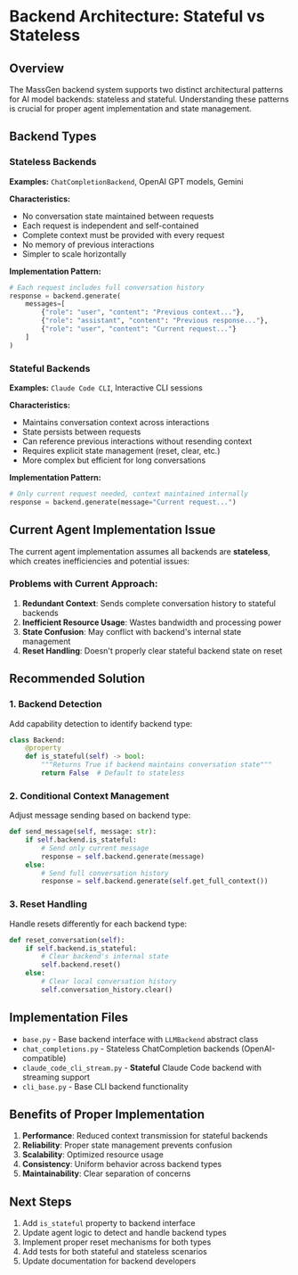 # Backend Architecture: Stateful vs Stateless

## Overview

The MassGen backend system supports two distinct architectural patterns for AI model backends: stateless and stateful. Understanding these patterns is crucial for proper agent implementation and state management.

## Backend Types

### Stateless Backends

**Examples:** `ChatCompletionBackend`, OpenAI GPT models, Gemini

**Characteristics:**
- No conversation state maintained between requests
- Each request is independent and self-contained
- Complete context must be provided with every request
- No memory of previous interactions
- Simpler to scale horizontally

**Implementation Pattern:**
```python
# Each request includes full conversation history
response = backend.generate(
    messages=[
        {"role": "user", "content": "Previous context..."},
        {"role": "assistant", "content": "Previous response..."},
        {"role": "user", "content": "Current request..."}
    ]
)
```

### Stateful Backends

**Examples:** `Claude Code CLI`, Interactive CLI sessions

**Characteristics:**
- Maintains conversation context across interactions
- State persists between requests
- Can reference previous interactions without resending context
- Requires explicit state management (reset, clear, etc.)
- More complex but efficient for long conversations

**Implementation Pattern:**
```python
# Only current request needed, context maintained internally
response = backend.generate(message="Current request...")
```

## Current Agent Implementation Issue

The current agent implementation assumes all backends are **stateless**, which creates inefficiencies and potential issues:

### Problems with Current Approach:
1. **Redundant Context**: Sends complete conversation history to stateful backends
2. **Inefficient Resource Usage**: Wastes bandwidth and processing power
3. **State Confusion**: May conflict with backend's internal state management
4. **Reset Handling**: Doesn't properly clear stateful backend state on reset

## Recommended Solution

### 1. Backend Detection
Add capability detection to identify backend type:

```python
class Backend:
    @property
    def is_stateful(self) -> bool:
        """Returns True if backend maintains conversation state"""
        return False  # Default to stateless
```

### 2. Conditional Context Management
Adjust message sending based on backend type:

```python
def send_message(self, message: str):
    if self.backend.is_stateful:
        # Send only current message
        response = self.backend.generate(message)
    else:
        # Send full conversation history
        response = self.backend.generate(self.get_full_context())
```

### 3. Reset Handling
Handle resets differently for each backend type:

```python
def reset_conversation(self):
    if self.backend.is_stateful:
        # Clear backend's internal state
        self.backend.reset()
    else:
        # Clear local conversation history
        self.conversation_history.clear()
```

## Implementation Files

- `base.py` - Base backend interface with `LLMBackend` abstract class
- `chat_completions.py` - Stateless ChatCompletion backends (OpenAI-compatible)  
- `claude_code_cli_stream.py` - **Stateful** Claude Code backend with streaming support
- `cli_base.py` - Base CLI backend functionality

## Benefits of Proper Implementation

1. **Performance**: Reduced context transmission for stateful backends
2. **Reliability**: Proper state management prevents confusion
3. **Scalability**: Optimized resource usage
4. **Consistency**: Uniform behavior across backend types
5. **Maintainability**: Clear separation of concerns

## Next Steps

1. Add `is_stateful` property to backend interface
2. Update agent logic to detect and handle backend types
3. Implement proper reset mechanisms for both types
4. Add tests for both stateful and stateless scenarios
5. Update documentation for backend developers